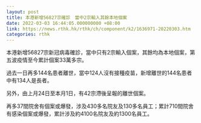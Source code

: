 ```yaml
---
layout: post
title: 本港新增56827宗確診　當中2宗輸入其餘本地個案
date: 2022-03-03 16:44:05.000000000 +08:00
link: https://news.rthk.hk/rthk/ch/component/k2/1636971-20220303.htm
categories: rthk
---
```


本港新增56827宗新冠病毒確診，當中只有2宗輸入個案，其餘均為本地個案，第五波疫情至今累計個案33萬多宗。

過去一日再多144名患者離世，當中124人沒有接種疫苗，新增離世的144名患者中有134人是長者。

另外，由上月24日至本月1日，有42宗滯後呈報的離世個案。

再多37間院舍有個案或爆發，涉及430多名院友及130多名員工；累計710間院舍有感染個案或爆發，累計涉及約4100名院友及約1300名員工。

